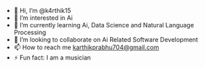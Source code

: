 - 👋 Hi, I’m @k4rthik15
- 👀 I’m interested in Ai
- 🌱 I’m currently learning Ai, Data Science and Natural Language Processing
- 💞️ I’m looking to collaborate on Ai Related Software Development
- 📫 How to reach me karthikprabhu704@gmail.com
- ⚡ Fun fact: I am a musician

<!---
k4rthik15/k4rthik15 is a ✨ special ✨ repository because its `README.md` (this file) appears on your GitHub profile.
You can click the Preview link to take a look at your changes.
--->
